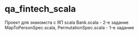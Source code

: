 ﻿# qa_fintech_scala


Проект для знакомста с ЯП scala
Bank.scala - 2-е задание
MapToPersonSpec.scala, PermutationSpec.scala - 1-е задание
